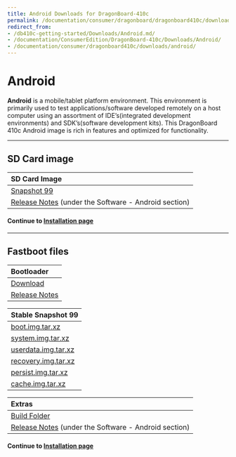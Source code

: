 ```yaml
---
title: Android Downloads for DragonBoard-410c
permalink: /documentation/consumer/dragonboard/dragonboard410c/downloads/android/
redirect_from:
- /db410c-getting-started/Downloads/Android.md/
- /documentation/ConsumerEdition/DragonBoard-410c/Downloads/Android/
- /documentation/consumer/dragonboard410c/downloads/android/
---
```

# Android

**Android** is a mobile/tablet platform environment. This environment is primarily used to test applications/software developed remotely on a host computer using an assortment of IDE’s(integrated development environments) and SDK’s(software development kits). This DragonBoard 410c Android image is rich in features and optimized for functionality.

***

## SD Card image

| SD Card Image                                                                                                                             |
| :---------------------------------------------------------------------------------------------------------------------------------------- |
| [Snapshot 99](https://releases.linaro.org/96boards/dragonboard410c/qualcomm/android/16.03/dragonboard410c_sdcard_install_android-99.zip)   |
| [Release Notes](https://developer.qualcomm.com/hardware/dragonboard-410c/tools) (under the Software - Android section)                    |

#### Continue to [Installation page](../installation/)

***

## Fastboot files

| Bootloader                                                                                                                              |
|:----------------------------------------------------------------------------------------------------------------------------------------|
| [Download](https://releases.linaro.org/96boards/dragonboard410c/linaro/rescue/latest/dragonboard-410c-bootloader-emmc-aosp-*.zip)     |
| [Release Notes](http://releases.linaro.org/96boards/dragonboard410c/linaro/rescue/latest/)                                              |

| Stable Snapshot 99                                                                                                                        |
| :---------------------------------------------------------------------------------------------------------------------------------------- |
| [boot.img.tar.xz](https://releases.linaro.org/96boards/dragonboard410c/qualcomm/android/16.03/boot.img.tar.xz)                             |
| [system.img.tar.xz](https://releases.linaro.org/96boards/dragonboard410c/qualcomm/android/16.03/system.img.tar.xz)                         |
| [userdata.img.tar.xz](https://releases.linaro.org/96boards/dragonboard410c/qualcomm/android/16.03/userdata.img.tar.xz)                     |
| [recovery.img.tar.xz](https://releases.linaro.org/96boards/dragonboard410c/qualcomm/android/16.03/recovery.img.tar.xz)                     |
| [persist.img.tar.xz](https://releases.linaro.org/96boards/dragonboard410c/qualcomm/android/16.03/persist.img.tar.xz)                       |
| [cache.img.tar.xz](https://releases.linaro.org/96boards/dragonboard410c/qualcomm/android/16.03/cache.img.tar.xz)                           |

| Extras                                                                                                                                    |
| :---------------------------------------------------------------------------------------------------------------------------------------- |
| [Build Folder](https://releases.linaro.org/96boards/dragonboard410c/qualcomm/android/16.03/)                                               |
| [Release Notes](https://developer.qualcomm.com/hardware/dragonboard-410c/tools) (under the Software - Android section)                    |


#### Continue to [Installation page](../installation/)
